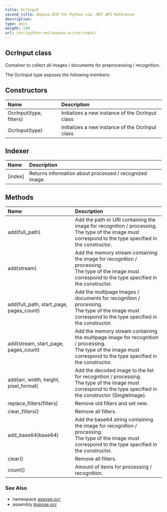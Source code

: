 ```yaml
---
title: OcrInput
second_title: Aspose.OCR for Python via .NET API Reference
description: 
type: docs
weight: 140
url: /ocr/python-net/aspose.ocr/ocrinput/
---
```


## OcrInput class

Container to collect all images / documents for preprocessing / recognition.

The OcrInput type exposes the following members:
## Constructors
| Name | Description |
| :- | :- |
|OcrInput(type, filters)|Initializes a new instance of the OcrInput class|
|OcrInput(type)|Initializes a new instance of the OcrInput class|
## Indexer
| Name | Description |
| :- | :- |
|[index]|Returns information about processed / recognized image.|
## Methods
| Name | Description |
| :- | :- |
|add(full_path)|Add the path or URI containing the image for recognition / processing.<br/>            The type of the image must correspond to the type specified in the constructor.|
|add(stream)|Add the memory stream containing the image for recognition / processing.<br/>            The type of the image must correspond to the type specified in the constructor.|
|add(full_path, start_page, pages_count)|Add the multipage images / documents for recognition / processing.<br/>            The type of the image must correspond to the type specified in the constructor.|
|add(stream, start_page, pages_count)|Add the memory stream containing the multipage image for recognition / processing.<br/>            The type of the image must correspond to the type specified in the constructor.|
|add(arr, width, height, pixel_format)|Add the decoded image to the list for recognition / processing.<br/>            The type of the image must correspond to the type specified in the constructor (SingleImage).|
|replace_filters(filters)|Remove old filters and set new.|
|clear_filters()|Remove all filters.|
|add_base64(base64)|Add the base64 string containing the image for recognition / processing.<br/>            The type of the image must correspond to the type specified in the constructor.|
|clear()|Remove all filters.|
|count()|Amount of items for processing / recognition.|

### See Also

* namespace [aspose.ocr](/ocr/python-net/aspose.ocr/)
* assembly [Aspose.ocr](/ocr/python-net/)

